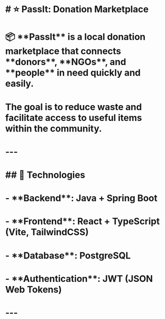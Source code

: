 # \# ⭐ PassIt: Donation Marketplace

# 

# 📦 \*\*PassIt\*\* is a local donation marketplace that connects \*\*donors\*\*, \*\*NGOs\*\*, and \*\*people\*\* in need quickly and easily.

# The goal is to reduce waste and facilitate access to useful items within the community.

# 

# ---

# 

# \## 🚀 Technologies

# \- \*\*Backend\*\*: Java + Spring Boot

# \- \*\*Frontend\*\*: React + TypeScript (Vite, TailwindCSS)

# \- \*\*Database\*\*: PostgreSQL

# \- \*\*Authentication\*\*: JWT (JSON Web Tokens)

# 

# ---

# 



